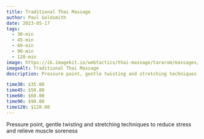 ```yaml
---
title: Traditional Thai Massage
author: Paul Goldsmith
date: 2023-05-17
tags:
  - 30-min
  - 45-min
  - 60-min
  - 90-min
  - 120-min
image: https://ik.imagekit.io/webtactics/thai-massage/tararom/massages/Thai-Massage-leg-strech_poKyxx8im.jpg
imageAlt: Traditional Thai Massage
description: Pressure point, gentle twisting and stretching techniques to reduce stress and relieve muscle soreness

time30: $35.00
time45: $50.00
time60: $60.00
time90: $90.00
time120: $120.00
---
```


Pressure point, gentle twisting and stretching techniques to reduce stress and relieve muscle soreness

